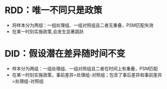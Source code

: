 # RDD：唯一不同只是政策
- 将样本分为两组：一组处理组、一组对照组且二者无重叠，PSM匹配失效
- 在某一时刻实施政策,会发生显著跳跃
# DID：假设潜在差异随时间不变
- 样本分为两组：一组处理组、一组对照组且二者在时间上有重叠，PSM匹配
- 在某一时刻实施政策，事前差异=处理组-对照组；包含了事后差异和事前差异=处理组-对照组
